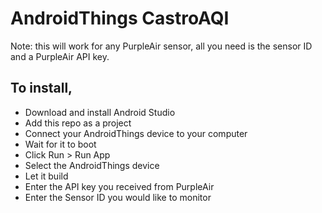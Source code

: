 # AndroidThings CastroAQI

Note: this will work for any PurpleAir sensor, all you need is the sensor ID and a PurpleAir API key. 

## To install, 
 - Download and install Android Studio
 - Add this repo as a project
 - Connect your AndroidThings device to your computer
 - Wait for it to boot
 - Click Run > Run App
 - Select the AndroidThings device
 - Let it build
 - Enter the API key you received from PurpleAir
 - Enter the Sensor ID you would like to monitor

